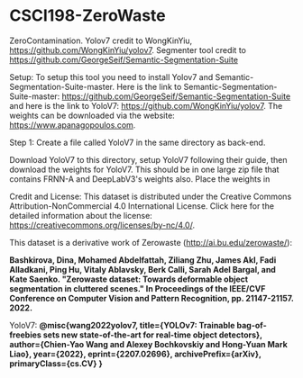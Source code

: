 # CSCI198-ZeroWaste

ZeroContamination. Yolov7 credit to WongKinYiu, https://github.com/WongKinYiu/yolov7. Segmenter tool credit to https://github.com/GeorgeSeif/Semantic-Segmentation-Suite

Setup:
To setup this tool you need to install Yolov7 and Semantic-Segmentation-Suite-master. Here is the link to Semantic-Segmentation-Suite-master: https://github.com/GeorgeSeif/Semantic-Segmentation-Suite and here is the link to YoloV7: https://github.com/WongKinYiu/yolov7. The weights can be downloaded via the website: https://www.apanagopoulos.com. 

Step 1:
Create a file called YoloV7 in the same directory as back-end.

Download YoloV7 to this directory, setup YoloV7 following their guide, then download the weights for YoloV7. This should be in one large zip file that contains FRNN-A and DeepLabV3's weights also. Place the weights in 


Credit and License:
This dataset is distributed under the Creative Commons Attribution-NonCommercial 4.0 International License. Click here for the detailed information about the license: https://creativecommons.org/licenses/by-nc/4.0/.

This dataset is a derivative work of Zerowaste (http://ai.bu.edu/zerowaste/):

**Bashkirova, Dina, Mohamed Abdelfattah, Ziliang Zhu, James Akl, Fadi Alladkani, Ping Hu, Vitaly Ablavsky, Berk Calli, Sarah Adel Bargal, and Kate Saenko. "Zerowaste dataset: Towards deformable object segmentation in cluttered scenes." In Proceedings of the IEEE/CVF Conference on Computer Vision and Pattern Recognition, pp. 21147-21157. 2022.**

YoloV7:
**@misc{wang2022yolov7,
      title={YOLOv7: Trainable bag-of-freebies sets new state-of-the-art for real-time object detectors}, 
      author={Chien-Yao Wang and Alexey Bochkovskiy and Hong-Yuan Mark Liao},
      year={2022},
      eprint={2207.02696},
      archivePrefix={arXiv},
      primaryClass={cs.CV}
}**

